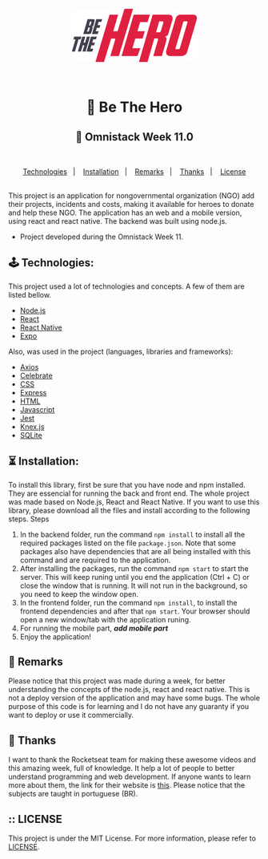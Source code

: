<p align="center">
  <img width="250" height="106" src=".github/logo.svg">
</p>
<br/>
<h1 align="center" border-bottom: none>🚀 Be The Hero</h1>
<h2 align="center" border-bottom: none>🚀 Omnistack Week 11.0</h2>
<br/>
<p align="center">
  <a href="#technologies">Technologies</a>&nbsp;&nbsp;&nbsp;|&nbsp;&nbsp;&nbsp;
  <a href="#installation">Installation</a>&nbsp;&nbsp;&nbsp;|&nbsp;&nbsp;&nbsp;
  <a href="#remarks">Remarks</a>&nbsp;&nbsp;&nbsp;|&nbsp;&nbsp;&nbsp;
  <a href="#thanks">Thanks</a>&nbsp;&nbsp;&nbsp;|&nbsp;&nbsp;&nbsp;
  <a href="#license">License</a>
</p>
<br/>
  This project is an application for nongovernmental organization (NGO) add their projects, incidents and costs, making it available for heroes to donate and help these NGO.
  The application has an web and a mobile version, using react and react native. The backend was built using node.js.
  
- Project developed during the Omnistack Week 11.
  
## :joystick: Technologies:
  This project used a lot of technologies and concepts. A few of them are listed bellow.
  
  * [Node.js](https://nodejs.org/)
  * [React](https://reactjs.org/)
  * [React Native](https://reactnative.dev/)
  * [Expo](https://expo.io/)
  
  Also, was used in the project (languages, libraries and frameworks):
  
  * [Axios](https://github.com/axios/axios)
  * [Celebrate](https://www.npmjs.com/package/celebrate)
  * [CSS](https://developer.mozilla.org/docs/Web/CSS)
  * [Express](https://expressjs.com/)
  * [HTML](https://developer.mozilla.org/docs/Web/HTML)
  * [Javascript](https://developer.mozilla.org/docs/Web/JavaScript)
  * [Jest](https://jestjs.io/)
  * [Knex.js](http://knexjs.org/)
  * [SQLite](https://www.sqlite.org/index.html)
  
## :hourglass_flowing_sand: Installation:
  To install this library, first be sure that you have node and npm installed. They are essencial for running the back and front end.
  The whole project was made based on Node.js, React and React Native. If you want to use this library, please download all the files and install according to the following steps.
  Steps
  1. In the backend folder, run the command `npm install` to install all the required packages listed on the file `package.json`. Note that some packages also have dependencies that are all being installed with this command and are required to the application.
  2. After installing the packages, run the command `npm start` to start the server. This will keep runing until you end the application (Ctrl + C) or close the window that is running. It will not run in the background, so you need to keep the window open.
  3. In the frontend folder, run the command `npm install`, to install the frontend dependencies and after that `npm start`. Your browser should open a new window/tab with the application runing.
  5. For running the mobile part, ***add mobile part***
  4. Enjoy the application!
  
## :cop: Remarks
  Please notice that this project was made during a week, for better understanding the concepts of the node.js, react and react native.
  This is not a deploy version of the application and may have some bugs. The whole purpose of this code is for learning and I do not have any guaranty if you want to deploy or use it commercially.
  
## :handshake: Thanks
  I want to thank the Rocketseat team for making these awesome videos and this amazing week, full of knowledge. It help a lot of people to better understand programming and web development. If anyone wants to learn more about them, the link for their website is [this](https://rocketseat.com.br/). Please notice that the subjects are taught in portuguese (BR).

## :: LICENSE
  This project is under the MIT License. For more information, please refer to [LICENSE](LICENSE.md).

